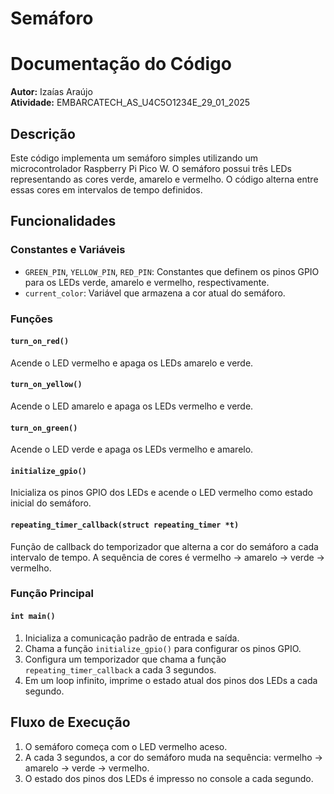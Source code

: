 # Semáforo 

# Documentação do Código

**Autor:** Izaías Araújo  
**Atividade:** EMBARCATECH_AS_U4C5O1234E_29_01_2025

## Descrição

Este código implementa um semáforo simples utilizando um microcontrolador Raspberry Pi Pico W. O semáforo possui três LEDs representando as cores verde, amarelo e vermelho. O código alterna entre essas cores em intervalos de tempo definidos.

## Funcionalidades

### Constantes e Variáveis

- `GREEN_PIN`, `YELLOW_PIN`, `RED_PIN`: Constantes que definem os pinos GPIO para os LEDs verde, amarelo e vermelho, respectivamente.
- `current_color`: Variável que armazena a cor atual do semáforo.

### Funções

#### `turn_on_red()`

Acende o LED vermelho e apaga os LEDs amarelo e verde.

#### `turn_on_yellow()`

Acende o LED amarelo e apaga os LEDs vermelho e verde.

#### `turn_on_green()`

Acende o LED verde e apaga os LEDs vermelho e amarelo.

#### `initialize_gpio()`

Inicializa os pinos GPIO dos LEDs e acende o LED vermelho como estado inicial do semáforo.

#### `repeating_timer_callback(struct repeating_timer *t)`

Função de callback do temporizador que alterna a cor do semáforo a cada intervalo de tempo. A sequência de cores é vermelho -> amarelo -> verde -> vermelho.

### Função Principal

#### `int main()`

1. Inicializa a comunicação padrão de entrada e saída.
2. Chama a função `initialize_gpio()` para configurar os pinos GPIO.
3. Configura um temporizador que chama a função `repeating_timer_callback` a cada 3 segundos.
4. Em um loop infinito, imprime o estado atual dos pinos dos LEDs a cada segundo.

## Fluxo de Execução

1. O semáforo começa com o LED vermelho aceso.
2. A cada 3 segundos, a cor do semáforo muda na sequência: vermelho -> amarelo -> verde -> vermelho.
3. O estado dos pinos dos LEDs é impresso no console a cada segundo.

